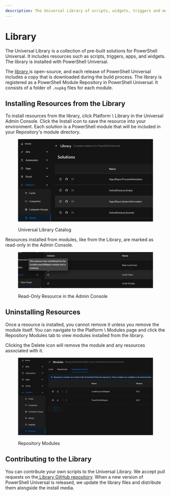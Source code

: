 ```yaml
---
description: The Universal Library of scripts, widgets, triggers and more.
---
```


# Library

The Universal Library is a collection of pre-built solutions for PowerShell Universal. It includes resources such as scripts, triggers, apps, and widgets. The library is installed with PowerShell Universal.&#x20;

The [library ](https://github.com/ironmansoftware/scripts/issues)is open-source, and each release of PowerShell Universal includes a copy that is downloaded during the build process. The library is registered as a PowerShell Module Repository in PowerShell Universal. It consists of a folder of `.nupkg` files for each module.&#x20;

## Installing Resources from the Library

To install resources from the library, click Platform \ Library in the Universal Admin Console. Click the Install icon to save the resource into your environment. Each solution is a PowerShell module that will be included in your Repository's module directory.&#x20;

<figure><img src="../.gitbook/assets/image.png" alt=""><figcaption><p>Universal Library Catalog</p></figcaption></figure>

Resources installed from modules, like from the Library, are marked as read-only in the Admin Console.&#x20;

<figure><img src="../.gitbook/assets/image (1).png" alt=""><figcaption><p>Read-Only Resource in the Admin Console</p></figcaption></figure>

## Uninstalling Resources

Once a resource is installed, you cannot remove it unless you remove the module itself. You can navigate to the Platform \ Modules page and click the Repository Modules tab to view modules installed from the library.&#x20;

Clicking the Delete icon will remove the module and any resources associated with it.&#x20;

<figure><img src="../.gitbook/assets/image (2).png" alt=""><figcaption><p>Repository Modules</p></figcaption></figure>

## Contributing to the Library

You can contribute your own scripts to the Universal Library. We accept pull requests on the[ Library GitHub repository](https://github.com/ironmansoftware/scripts). When a new version of PowerShell Universal is released, we update the library files and distribute them alongside the install media.&#x20;
